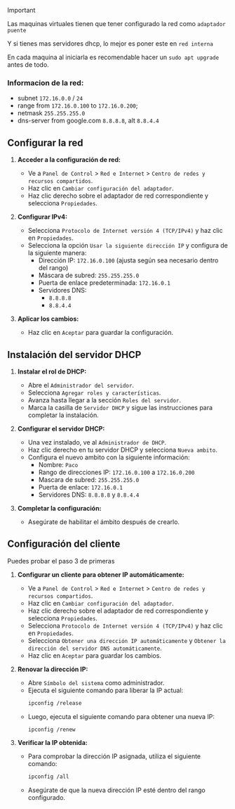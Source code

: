 > [!IMPORTANT]
> Las maquinas virtuales tienen que tener configurado la red como `adaptador puente`
>
> Y si tienes mas servidores dhcp, lo mejor es poner este en `red interna`
>
> En cada maquina al iniciarla es recomendable hacer un `sudo apt upgrade` antes de todo.

### Informacion de la red:
 - subnet `172.16.0.0` / `24`
 - range from `172.16.0.100` to `172.16.0.200`;
 - netmask `255.255.255.0`
 - dns-server from google.com `8.8.8.8`, alt `8.8.4.4`

## Configurar la red

1. **Acceder a la configuración de red:**
   - Ve a `Panel de Control` > `Red e Internet` > `Centro de redes y recursos compartidos`.
   - Haz clic en `Cambiar configuración del adaptador`.
   - Haz clic derecho sobre el adaptador de red correspondiente y selecciona `Propiedades`.

2. **Configurar IPv4:**
   - Selecciona `Protocolo de Internet versión 4 (TCP/IPv4)` y haz clic en `Propiedades`.
   - Selecciona la opción `Usar la siguiente dirección IP` y configura de la siguiente manera:
     - Dirección IP: `172.16.0.100` (ajusta según sea necesario dentro del rango)
     - Máscara de subred: `255.255.255.0`
     - Puerta de enlace predeterminada: `172.16.0.1`
     - Servidores DNS: 
       - `8.8.8.8`
       - `8.8.4.4`

3. **Aplicar los cambios:**
   - Haz clic en `Aceptar` para guardar la configuración.

## Instalación del servidor DHCP

1. **Instalar el rol de DHCP:**
   - Abre el `Administrador del servidor`.
   - Selecciona `Agregar roles y características`.
   - Avanza hasta llegar a la sección `Roles del servidor`.
   - Marca la casilla de `Servidor DHCP` y sigue las instrucciones para completar la instalación.

2. **Configurar el servidor DHCP:**
   - Una vez instalado, ve al `Administrador de DHCP`.
   - Haz clic derecho en tu servidor DHCP y selecciona `Nueva ambito`.
   - Configura el nuevo ambito con la siguiente información:
     - Nombre: `Paco`
     - Rango de direcciones IP: `172.16.0.100` a `172.16.0.200`
     - Mascara de subred: `255.255.255.0`
     - Puerta de enlace: `172.16.0.1`
     - Servidores DNS: `8.8.8.8` y `8.8.4.4`

3. **Completar la configuración:**
   - Asegúrate de habilitar el ámbito después de crearlo.

## Configuración del cliente

Puedes probar el paso 3 de primeras

1. **Configurar un cliente para obtener IP automáticamente:**
   - Ve a `Panel de Control` > `Red e Internet` > `Centro de redes y recursos compartidos`.
   - Haz clic en `Cambiar configuración del adaptador`.
   - Haz clic derecho sobre el adaptador de red correspondiente y selecciona `Propiedades`.
   - Selecciona `Protocolo de Internet versión 4 (TCP/IPv4)` y haz clic en `Propiedades`.
   - Selecciona `Obtener una dirección IP automáticamente` y `Obtener la dirección del servidor DNS automáticamente`.
   - Haz clic en `Aceptar` para guardar los cambios.

2. **Renovar la dirección IP:**
   - Abre `Símbolo del sistema` como administrador.
   - Ejecuta el siguiente comando para liberar la IP actual:
     ```bash
     ipconfig /release
     ```
   - Luego, ejecuta el siguiente comando para obtener una nueva IP:
     ```bash
     ipconfig /renew
     ```

3. **Verificar la IP obtenida:**
   - Para comprobar la dirección IP asignada, utiliza el siguiente comando:
     ```bash
     ipconfig /all
     ```
   - Asegúrate de que la nueva dirección IP esté dentro del rango configurado.
